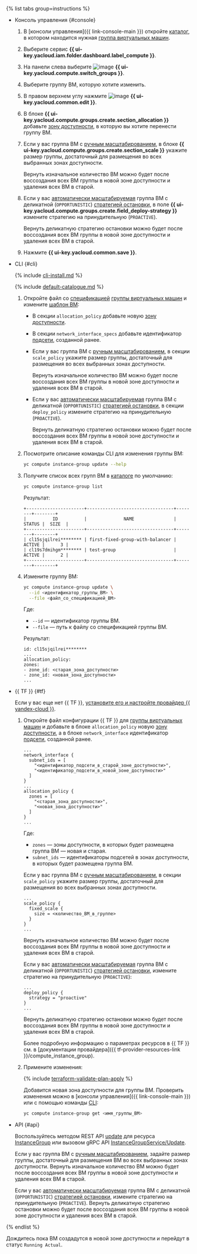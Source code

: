{% list tabs group=instructions %}

- Консоль управления {#console}

  1. В [консоли управления]({{ link-console-main }}) откройте [каталог](../../resource-manager/concepts/resources-hierarchy.md#folder), в котором находится нужная [группа виртуальных машин](../../compute/concepts/instance-groups/index.md).
  1. Выберите сервис **{{ ui-key.yacloud.iam.folder.dashboard.label_compute }}**.
  1. На панели слева выберите ![image](../../_assets/console-icons/layers-3-diagonal.svg) **{{ ui-key.yacloud.compute.switch_groups }}**.
  1. Выберите группу ВМ, которую хотите изменить.
  1. В правом верхнем углу нажмите ![image](../../_assets/console-icons/pencil.svg) **{{ ui-key.yacloud.common.edit }}**.
  1. В блоке **{{ ui-key.yacloud.compute.groups.create.section_allocation }}** добавьте [зону доступности](../../overview/concepts/geo-scope.md), в которую вы хотите перенести группу ВМ. 
  1. Если у вас группа ВМ с [ручным масштабированием](../../compute/concepts/instance-groups/scale.md#fixed-scale), в блоке **{{ ui-key.yacloud.compute.groups.create.section_scale }}** укажите размер группы, достаточный для размещения во всех выбранных зонах доступности.

     Вернуть изначальное количество ВМ можно будет после воссоздания всех ВМ группы в новой зоне доступности и удаления всех ВМ в старой.
  1. Если у вас [автоматически масштабируемая](../../compute/concepts/instance-groups/scale.md#auto-scale) группа ВМ с деликатной (`OPPORTUNISTIC`) [стратегией остановки](../../compute/concepts/instance-groups/policies/deploy-policy.md#strategy), в поле **{{ ui-key.yacloud.compute.groups.create.field_deploy-strategy }}** измените стратегию на принудительную (`PROACTIVE`).

     Вернуть деликатную стратегию остановки можно будет после воссоздания всех ВМ группы в новой зоне доступности и удаления всех ВМ в старой.
  1. Нажмите **{{ ui-key.yacloud.common.save }}**.

- CLI {#cli}

  {% include [cli-install.md](../cli-install.md) %}

  {% include [default-catalogue.md](../default-catalogue.md) %}

  1. Откройте файл со [спецификацией](../../compute/concepts/instance-groups/specification.md) [группы виртуальных машин](../../compute/concepts/instance-groups/index.md) и измените [шаблон ВМ](../../compute/concepts/instance-groups/instance-template.md):
     * В секции `allocation_policy` добавьте новую [зону доступности](../../overview/concepts/geo-scope.md).
     * В секции `network_interface_specs` добавьте идентификатор [подсети](../../vpc/concepts/network.md#subnet), созданной ранее.
     * Если у вас группа ВМ с [ручным масштабированием](../../compute/concepts/instance-groups/scale.md#fixed-scale), в секции `scale_policy` укажите размер группы, достаточный для размещения во всех выбранных зонах доступности.

       Вернуть изначальное количество ВМ можно будет после воссоздания всех ВМ группы в новой зоне доступности и удаления всех ВМ в старой.
     * Если у вас [автоматически масштабируемая](../../compute/concepts/instance-groups/scale.md#auto-scale) группа ВМ с деликатной (`OPPORTUNISTIC`) [стратегией остановки](../../compute/concepts/instance-groups/policies/deploy-policy.md#strategy), в секции `deploy_policy` измените стратегию на принудительную (`PROACTIVE`).

       Вернуть деликатную стратегию остановки можно будет после воссоздания всех ВМ группы в новой зоне доступности и удаления всех ВМ в старой.
  1. Посмотрите описание команды CLI для изменения группы ВМ:

     ```bash
     yc compute instance-group update --help
     ```

  1. Получите список всех групп ВМ в [каталоге](../../resource-manager/concepts/resources-hierarchy.md#folder) по умолчанию:

     ```bash
     yc compute instance-group list
     ```

     Результат:

     ```text
     +----------------------+---------------------------------+--------+--------+
     |          ID          |              NAME               | STATUS |  SIZE  |
     +----------------------+---------------------------------+--------+--------+
     | cl15sjqilrei******** | first-fixed-group-with-balancer | ACTIVE |      3 |
     | cl19s7dmihgm******** | test-group                      | ACTIVE |      2 |
     +----------------------+---------------------------------+--------+--------+
     ```

  1. Измените группу ВМ:

     ```bash
     yc compute instance-group update \
       --id <идентификатор_группы_ВМ> \
       --file <файл_со_спецификацией_ВМ>
     ```

     Где:
     * `--id` — идентификатор группы ВМ.
     * `--file` — путь к файлу со спецификацией группы ВМ.

     Результат:

     ```text
     id: cl15sjqilrei********
     ...
     allocation_policy:
     zones:
     - zone_id: <старая_зона_доступности>
     - zone_id: <новая_зона_доступности>
     ...
     ```

- {{ TF }} {#tf}

  Если у вас еще нет {{ TF }}, [установите его и настройте провайдер {{ yandex-cloud }}](../../tutorials/infrastructure-management/terraform-quickstart.md#install-terraform).
  1. Откройте файл конфигурации {{ TF }} для [группы виртуальных машин](../../compute/concepts/instance-groups/index.md) и добавьте в блоке `allocation_policy` новую [зону доступности](../../overview/concepts/geo-scope.md), а в блоке `network_interface` идентификатор [подсети](../../vpc/concepts/network.md#subnet), созданной ранее.

     ```hcl
     ...
     network_interface {
       subnet_ids = [
         "<идентификатор_подсети_в_старой_зоне_доступности>",
         "<идентификатор_подсети_в_новой_зоне_доступности>"
       ]
     }
     ...
     allocation_policy {
       zones = [
         "<старая_зона_доступности>",
         "<новая_зона_доступности>"
       ]
     }
     ...
     ```

     Где:
     * `zones` — зоны доступности, в которых будет размещена группа ВМ — новая и старая.
     * `subnet_ids` — идентификаторы подсетей в зонах доступности, в которых будет размещена группа ВМ.

     Если у вас группа ВМ с [ручным масштабированием](../../compute/concepts/instance-groups/scale.md#fixed-scale), в секции `scale_policy` укажите размер группы, достаточный для размещения во всех выбранных зонах доступности.

     ```hcl
     ...
     scale_policy {
       fixed_scale {
         size = <количество_ВМ_в_группе>
       }
     }
     ...
     ```

     Вернуть изначальное количество ВМ можно будет после воссоздания всех ВМ группы в новой зоне доступности и удаления всех ВМ в старой.

     Если у вас [автоматически масштабируемая](../../compute/concepts/instance-groups/scale.md#auto-scale) группа ВМ с деликатной (`OPPORTUNISTIC`) [стратегией остановки](../../compute/concepts/instance-groups/policies/deploy-policy.md#strategy), измените стратегию на принудительную (`PROACTIVE`):

     ```hcl
     ...
     deploy_policy {
       strategy = "proactive" 
     }
     ...
     ```

     Вернуть деликатную стратегию остановки можно будет после воссоздания всех ВМ группы в новой зоне доступности и удаления всех ВМ в старой.

     Более подробную информацию о параметрах ресурсов в {{ TF }} см. в [документации провайдера]({{ tf-provider-resources-link }}/compute_instance_group).
  1. Примените изменения:

     {% include [terraform-validate-plan-apply](../../_tutorials/_tutorials_includes/terraform-validate-plan-apply.md) %}

     Добавится новая зона доступности для группы ВМ. Проверить изменения можно в [консоли управления]({{ link-console-main }}) или с помощью команды [CLI](../../cli/quickstart.md):

     ```bash
     yc compute instance-group get <имя_группы_ВМ>
     ```

- API {#api}

  Воспользуйтесь методом REST API [update](../../compute/api-ref/InstanceGroup/update.md) для ресурса [InstanceGroup](../../compute/api-ref/InstanceGroup/index.md) или вызовом gRPC API [InstanceGroupService/Update](../../compute/api-ref/grpc/instance_group_service.md#Update).

  Если у вас группа ВМ с [ручным масштабированием](../../compute/concepts/instance-groups/scale.md#fixed-scale), задайте размер группы, достаточный для размещения ВМ во всех выбранных зонах доступности. Вернуть изначальное количество ВМ можно будет после воссоздания всех ВМ группы в новой зоне доступности и удаления всех ВМ в старой.

  Если у вас [автоматически масштабируемая](../../compute/concepts/instance-groups/scale.md#auto-scale) группа ВМ с деликатной (`OPPORTUNISTIC`) [стратегией остановки](../../compute/concepts/instance-groups/policies/deploy-policy.md#strategy), измените стратегию на принудительную (`PROACTIVE`). Вернуть деликатную стратегию остановки можно будет после воссоздания всех ВМ группы в новой зоне доступности и удаления всех ВМ в старой.

{% endlist %}

Дождитесь пока ВМ создадутся в новой зоне доступности и перейдут в статус `Running Actual`.